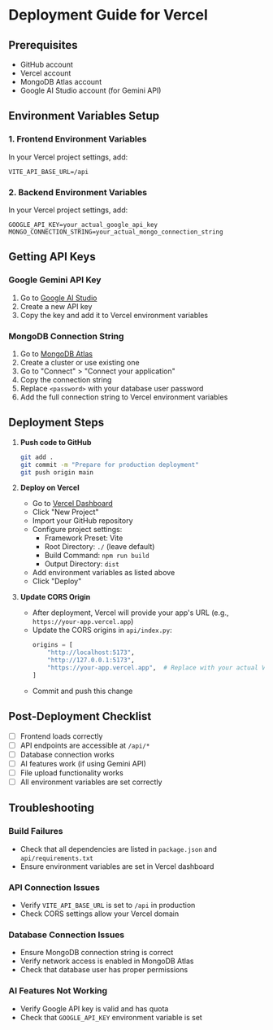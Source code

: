 # Deployment Guide for Vercel

## Prerequisites
- GitHub account
- Vercel account
- MongoDB Atlas account
- Google AI Studio account (for Gemini API)

## Environment Variables Setup

### 1. Frontend Environment Variables
In your Vercel project settings, add:
```
VITE_API_BASE_URL=/api
```

### 2. Backend Environment Variables
In your Vercel project settings, add:
```
GOOGLE_API_KEY=your_actual_google_api_key
MONGO_CONNECTION_STRING=your_actual_mongo_connection_string
```

## Getting API Keys

### Google Gemini API Key
1. Go to [Google AI Studio](https://makersuite.google.com/app/apikey)
2. Create a new API key
3. Copy the key and add it to Vercel environment variables

### MongoDB Connection String
1. Go to [MongoDB Atlas](https://cloud.mongodb.com/)
2. Create a cluster or use existing one
3. Go to "Connect" > "Connect your application"
4. Copy the connection string
5. Replace `<password>` with your database user password
6. Add the full connection string to Vercel environment variables

## Deployment Steps

1. **Push code to GitHub**
   ```bash
   git add .
   git commit -m "Prepare for production deployment"
   git push origin main
   ```

2. **Deploy on Vercel**
   - Go to [Vercel Dashboard](https://vercel.com/dashboard)
   - Click "New Project"
   - Import your GitHub repository
   - Configure project settings:
     - Framework Preset: Vite
     - Root Directory: `./` (leave default)
     - Build Command: `npm run build`
     - Output Directory: `dist`
   - Add environment variables as listed above
   - Click "Deploy"

3. **Update CORS Origin**
   - After deployment, Vercel will provide your app's URL (e.g., `https://your-app.vercel.app`)
   - Update the CORS origins in `api/index.py`:
     ```python
     origins = [
         "http://localhost:5173",
         "http://127.0.0.1:5173",
         "https://your-app.vercel.app",  # Replace with your actual Vercel URL
     ]
     ```
   - Commit and push this change

## Post-Deployment Checklist

- [ ] Frontend loads correctly
- [ ] API endpoints are accessible at `/api/*`
- [ ] Database connection works
- [ ] AI features work (if using Gemini API)
- [ ] File upload functionality works
- [ ] All environment variables are set correctly

## Troubleshooting

### Build Failures
- Check that all dependencies are listed in `package.json` and `api/requirements.txt`
- Ensure environment variables are set in Vercel dashboard

### API Connection Issues
- Verify `VITE_API_BASE_URL` is set to `/api` in production
- Check CORS settings allow your Vercel domain

### Database Connection Issues
- Ensure MongoDB connection string is correct
- Verify network access is enabled in MongoDB Atlas
- Check that database user has proper permissions

### AI Features Not Working
- Verify Google API key is valid and has quota
- Check that `GOOGLE_API_KEY` environment variable is set